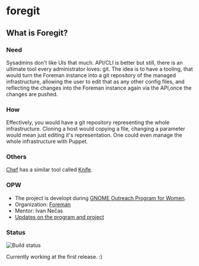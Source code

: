 foregit
=======

## What is Foregit?

### Need
Sysadmins don't like UIs that much. API/CLI is better but still, there is an ultimate tool every administrator loves: git. 
The idea is to have a tooling, that would turn the Foreman instance into a git repository of the managed infrastructure, allowing the user to edit that as any other config files, and reflecting the changes into the Foreman instance again via the API,once the changes are pushed.

### How
Effectively, you would have a git repository representing the whole infrastructure. Cloning a host would copying a file, changing a parameter would mean just editing it's representation. One could even manage the whole infrastructure with Puppet.

### Others

[Chef](http://docs.opscode.com/) has a similar tool called [Knife](http://docs.opscode.com/knife.html).

### OPW

 - The project is developt during [GNOME Outreach Program for Women](http://gnome.org/opw/).
 - Organization: [Foreman](http://theforeman.org/gnomeopw.html)
 - Mentor: Ivan Nečas
 - [Updates on the program and project](https://medium.com/life-opw)

### Status
 
 ![Build status](https://travis-ci.org/marianitadn/foregit.svg)

Currently working at the first release. :)
